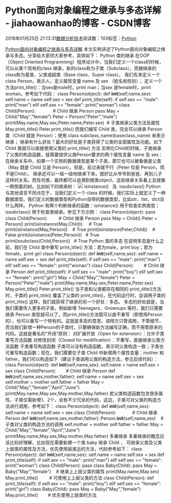 
# Python面向对象编程之继承与多态详解 - jiahaowanhao的博客 - CSDN博客


2018年01月25日 21:13:31[数据分析技术](https://me.csdn.net/jiahaowanhao)阅读数：103标签：[Python																](https://so.csdn.net/so/search/s.do?q=Python&t=blog)


[Python面向对象编程之继承与多态详解](http://cda.pinggu.org/view/24561.html)
本文实例讲述了Python面向对象编程之继承与多态。分享给大家供大家参考，具体如下：
Python 类的继承
在OOP（Object Oriented Programming）程序设计中，当我们定义一个class的时候，可以从某个现有的class 继承，新的class称为子类（Subclass），而被继承的class称为基类、父类或超类（Base class、Super class）。
我们先来定义一个class Person，表示人，定义属性变量 name 及 sex （姓名和性别）；
定义一个方法print_title()：当sex是male时，print man；当sex 是female时，print woman。参考如下代码：
class Person(object):
def __init__(self,name,sex):
self.name = name
self.sex = sex
def print_title(self):
if self.sex == "male":
print("man")
elif self.sex == "female":
print("woman")
class Child(Person):              \# Child 继承 Person
pass
May = Child("May","female")
Peter = Person("Peter","male")
print(May.name,May.sex,Peter.name,Peter.sex)  \# 子类继承父类方法及属性
May.print_title()
Peter.print_title()
而我们编写 Child 类，完全可以继承 Person 类（Child 就是 Person）；使用 class subclass_name(baseclass_name) 来表示继承；
继承有什么好处？最大的好处是子类获得了父类的全部属性及功能。如下 Child 类就可以直接使用父类的 print_title() 方法
实例化Child的时候，子类继承了父类的构造函数，就需要提供父类Person要求的两个属性变量 name 及 sex：
在继承关系中，如果一个实例的数据类型是某个子类，那它也可以被看做是父类（May 既是 Child 又是 Person）。但是，反过来就不行（Peter 仅是 Person，而不是Child）。
继承还可以一级一级地继承下来，就好比从爷爷到爸爸、再到儿子这样的关系。而任何类，最终都可以追溯到根类object，这些继承关系看上去就像一颗倒着的树。比如如下的继承树：
![](http://cda.pinggu.org/uploadfile/image/20180125/20180125081815_92347.png)
isinstance()   及  issubclass()
Python 与其他语言不同点在于，当我们定义一个 class 的时候，我们实际上就定义了一种数据类型。我们定义的数据类型和Python自带的数据类型，比如str、list、dict没什么两样。
Python 有两个判断继承的函数：isinstance() 用于检查实例类型；issubclass() 用于检查类继承。参见下方示例：
class Person(object):
pass
class Child(Person):         \# Child 继承 Person
pass
May = Child()
Peter = Person()
print(isinstance(May,Child))     \# True
print(isinstance(May,Person))    \# True
print(isinstance(Peter,Child))    \# False
print(isinstance(Peter,Person))   \# True
print(issubclass(Child,Person))   \# True
Python 类的多态
在说明多态是什么之前，我们在 Child 类中重写 print_title() 方法：若为male，print boy；若为female，print girl
class Person(object):
def __init__(self,name,sex):
self.name = name
self.sex = sex
def print_title(self):
if self.sex == "male":
print("man")
elif self.sex == "female":
print("woman")
class Child(Person):        \# Child 继承 Person
def print_title(self):
if self.sex == "male":
print("boy")
elif self.sex == "female":
print("girl")
May = Child("May","female")
Peter = Person("Peter","male")
print(May.name,May.sex,Peter.name,Peter.sex)
May.print_title()
Peter.print_title()
当子类和父类都存在相同的 print_title()方法时，子类的 print_title() 覆盖了父类的 print_title()，在代码运行时，会调用子类的 print_title()
这样，我们就获得了继承的另一个好处：多态。
多态的好处就是，当我们需要传入更多的子类，例如新增 Teenagers、Grownups 等时，我们只需要继承 Person 类型就可以了，而print_title()方法既可以直不重写（即使用Person的），也可以重写一个特有的。这就是多态的意思。调用方只管调用，不管细节，而当我们新增一种Person的子类时，只要确保新方法编写正确，而不用管原来的代码。这就是著名的“开闭”原则：
对扩展开放（Open for extension）：允许子类重写方法函数
对修改封闭（Closed for modification）：不重写，直接继承父类方法函数
子类重写构造函数
子类可以没有构造函数，表示同父类构造一致；子类也可重写构造函数；现在，我们需要在子类 Child 中新增两个属性变量：mother 和 father，我们可以构造如下（建议子类调用父类的构造方法，参见后续代码）：
class Person(object):
def __init__(self,name,sex):
self.name = name
self.sex = sex
class Child(Person):        \# Child 继承 Person
def __init__(self,name,sex,mother,father):
self.name = name
self.sex = sex
self.mother = mother
self.father = father
May = Child("May","female","April","June")
print(May.name,May.sex,May.mother,May.father)
若父类构造函数包含很多属性，子类仅需新增1、2个，会有不少冗余的代码，这边，子类可对父类的构造方法进行调用，参考如下：
class Person(object):
def __init__(self,name,sex):
self.name = name
self.sex = sex
class Child(Person):             \# Child 继承 Person
def __init__(self,name,sex,mother,father):
Person.__init__(self,name,sex)    \# 子类对父类的构造方法的调用
self.mother = mother
self.father = father
May = Child("May","female","April","June")
print(May.name,May.sex,May.mother,May.father)
多重继承
多重继承的概念应该比较好理解，比如现在需要新建一个类 baby 继承 Child ， 可继承父类及父类上层类的属性及方法，优先使用层类近的方法，代码参考如下：
class Person(object):
def __init__(self,name,sex):
self.name = name
self.sex = sex
def print_title(self):
if self.sex == "male":
print("man")
elif self.sex == "female":
print("woman")
class Child(Person):
pass
class Baby(Child):
pass
May = Baby("May","female")    \# 继承上上层父类的属性
print(May.name,May.sex)
May.print_title()         \# 可使用上上层父类的方法
class Child(Person):
def print_title(self):
if self.sex == "male":
print("boy")
elif self.sex == "female":
print("girl")
class Baby(Child):
pass
May = Baby("May","female")
May.print_title()        \# 优先使用上层类的方法

